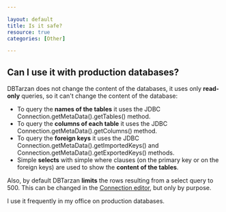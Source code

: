 ```yaml
---

layout: default
title: Is it safe?
resource: true
categories: [Other]

---
```


## Can I use it with production databases?

DBTarzan does not change the content of the databases, it uses only **read-only** queries, so it can't change the content of the database:
* To query the **names of the tables** it uses the JDBC Connection.getMetaData().getTables() method.
* To query the **columns of each table** it uses the JDBC Connection.getMetaData().getColumns() method.
* To query the **foreign keys** it uses the JDBC Connection.getMetaData().getImportedKeys() and Connection.getMetaData().getExportedKeys() methods.
* Simple **selects** with simple where clauses (on the primary key or on the foreign keys) are used to show the **content of the tables**.   

Also, by default DBTarzan **limits** the rows resulting from a select query to 500. This can be changed in the [Connection editor](Connection-editor), but only by purpose.

I use it frequently in my office on production databases.

